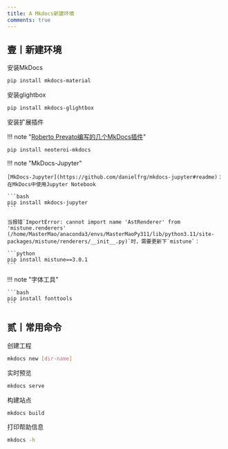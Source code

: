 ```yaml
---
title: A Mkdocs新建环境
comments: true
---
```


## 壹丨新建环境

安装MkDocs

```bash
pip install mkdocs-material
```

安装glightbox

```bash
pip install mkdocs-glightbox
```

安装扩展插件

!!! note "[Roberto Prevato编写的几个MkDocs插件](https://www.neoteroi.dev/mkdocs-plugins/)"

```bash
pip install neoteroi-mkdocs
```

!!! note "MkDocs-Jupyter"

    [MkDocs-Jupyter](https://github.com/danielfrg/mkdocs-jupyter#readme)：在MkDocs中使用Jupyter Notebook
    
    ```bash
    pip install mkdocs-jupyter
    ```
    
    当报错`ImportError: cannot import name 'AstRenderer' from 'mistune.renderers' (/home/MasterMao/anaconda3/envs/MasterMaoPy311/lib/python3.11/site-packages/mistune/renderers/__init__.py)`时，需要更新下`mistune`：
    
    ```python
    pip install mistune==3.0.1
    ```

!!! note "字体工具"
	
    ```bash
    pip install fonttools
    ```

## 贰丨常用命令

创建工程
```bash
mkdocs new [dir-name]
```
实时预览
```bash
mkdocs serve
```
构建站点
```bash
mkdocs build
```
打印帮助信息
```bash
mkdocs -h
```